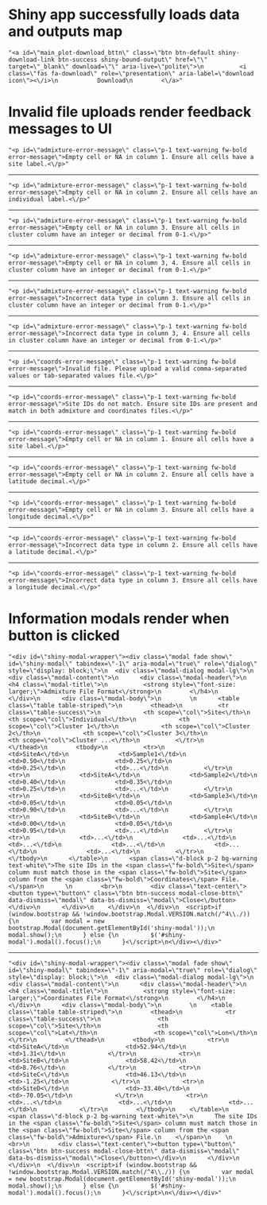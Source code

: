 # Shiny app successfully loads data and outputs map

    "<a id=\"main_plot-download_bttn\" class=\"btn btn-default shiny-download-link btn-success shiny-bound-output\" href=\"\" target=\"_blank\" download=\"\" aria-live=\"polite\">\n          <i class=\"fas fa-download\" role=\"presentation\" aria-label=\"download icon\"><\/i>\n           Download\n        <\/a>"

# Invalid file uploads render feedback messages to UI

    "<p id=\"admixture-error-message\" class=\"p-1 text-warning fw-bold error-message\">Empty cell or NA in column 1. Ensure all cells have a site label.<\/p>"

---

    "<p id=\"admixture-error-message\" class=\"p-1 text-warning fw-bold error-message\">Empty cell or NA in column 2. Ensure all cells have an individual label.<\/p>"

---

    "<p id=\"admixture-error-message\" class=\"p-1 text-warning fw-bold error-message\">Empty cell or NA in column 3. Ensure all cells in cluster column have an integer or decimal from 0-1.<\/p>"

---

    "<p id=\"admixture-error-message\" class=\"p-1 text-warning fw-bold error-message\">Empty cell or NA in column 3, 4. Ensure all cells in cluster column have an integer or decimal from 0-1.<\/p>"

---

    "<p id=\"admixture-error-message\" class=\"p-1 text-warning fw-bold error-message\">Incorrect data type in column 3. Ensure all cells in cluster column have an integer or decimal from 0-1.<\/p>"

---

    "<p id=\"admixture-error-message\" class=\"p-1 text-warning fw-bold error-message\">Incorrect data type in column 3, 4. Ensure all cells in cluster column have an integer or decimal from 0-1.<\/p>"

---

    "<p id=\"coords-error-message\" class=\"p-1 text-warning fw-bold error-message\">Invalid file. Please upload a valid comma-separated values or tab-separated values file.<\/p>"

---

    "<p id=\"coords-error-message\" class=\"p-1 text-warning fw-bold error-message\">Site IDs do not match. Ensure site IDs are present and match in both admixture and coordinates files.<\/p>"

---

    "<p id=\"coords-error-message\" class=\"p-1 text-warning fw-bold error-message\">Empty cell or NA in column 1. Ensure all cells have a site label.<\/p>"

---

    "<p id=\"coords-error-message\" class=\"p-1 text-warning fw-bold error-message\">Empty cell or NA in column 2. Ensure all cells have a latitude decimal.<\/p>"

---

    "<p id=\"coords-error-message\" class=\"p-1 text-warning fw-bold error-message\">Empty cell or NA in column 3. Ensure all cells have a longitude decimal.<\/p>"

---

    "<p id=\"coords-error-message\" class=\"p-1 text-warning fw-bold error-message\">Incorrect data type in column 2. Ensure all cells have a latitude decimal.<\/p>"

---

    "<p id=\"coords-error-message\" class=\"p-1 text-warning fw-bold error-message\">Incorrect data type in column 3. Ensure all cells have a longitude decimal.<\/p>"

# Information modals render when button is clicked

    "<div id=\"shiny-modal-wrapper\"><div class=\"modal fade show\" id=\"shiny-modal\" tabindex=\"-1\" aria-modal=\"true\" role=\"dialog\" style=\"display: block;\">\n  <div class=\"modal-dialog modal-lg\">\n    <div class=\"modal-content\">\n      <div class=\"modal-header\">\n        <h4 class=\"modal-title\">\n          <strong style=\"font-size: larger;\">Admixture File Format<\/strong>\n        <\/h4>\n      <\/div>\n      <div class=\"modal-body\">\n        \n      <table class=\"table table-striped\">\n        <thead>\n          <tr class=\"table-success\">\n            <th scope=\"col\">Site<\/th>\n            <th scope=\"col\">Individual<\/th>\n            <th scope=\"col\">Cluster 1<\/th>\n            <th scope=\"col\">Cluster 2<\/th>\n            <th scope=\"col\">Cluster 3<\/th>\n            <th scope=\"col\">Cluster ...<\/th>\n          <\/tr>\n        <\/thead>\n        <tbody>\n          <tr>\n              <td>SiteA<\/td>\n              <td>Sample1<\/td>\n              <td>0.50<\/td>\n              <td>0.25<\/td>\n              <td>0.25<\/td>\n              <td>...<\/td>\n          <\/tr>\n          <tr>\n              <td>SiteA<\/td>\n              <td>Sample2<\/td>\n              <td>0.40<\/td>\n              <td>0.35<\/td>\n              <td>0.25<\/td>\n              <td>...<\/td>\n          <\/tr>\n          <tr>\n              <td>SiteB<\/td>\n              <td>Sample3<\/td>\n              <td>0.05<\/td>\n              <td>0.05<\/td>\n              <td>0.90<\/td>\n              <td>...<\/td>\n          <\/tr>\n          <tr>\n              <td>SiteB<\/td>\n              <td>Sample4<\/td>\n              <td>0.00<\/td>\n              <td>0.05<\/td>\n              <td>0.95<\/td>\n              <td>...<\/td>\n          <\/tr>\n          <tr>\n              <td>...<\/td>\n              <td>...<\/td>\n              <td>...<\/td>\n              <td>...<\/td>\n              <td>...<\/td>\n              <td>...<\/td>\n          <\/tr>\n        <\/tbody>\n      <\/table>\n      <span class=\"d-block p-2 bg-warning text-white\">The site IDs in the <span class=\"fw-bold\">Site<\/span> column must match those in the <span class=\"fw-bold\">Site<\/span> column from the <span class=\"fw-bold\">Coordinates<\/span> File.<\/span>\n      \n        <br>\n        <div class=\"text-center\"><button type=\"button\" class=\"btn btn-success modal-close-bttn\" data-dismiss=\"modal\" data-bs-dismiss=\"modal\">Close<\/button><\/div>\n      <\/div>\n    <\/div>\n  <\/div>\n  <script>if (window.bootstrap && !window.bootstrap.Modal.VERSION.match(/^4\\./)) {\n         var modal = new bootstrap.Modal(document.getElementById('shiny-modal'));\n         modal.show();\n      } else {\n         $('#shiny-modal').modal().focus();\n      }<\/script>\n<\/div><\/div>"

---

    "<div id=\"shiny-modal-wrapper\"><div class=\"modal fade show\" id=\"shiny-modal\" tabindex=\"-1\" aria-modal=\"true\" role=\"dialog\" style=\"display: block;\">\n  <div class=\"modal-dialog modal-lg\">\n    <div class=\"modal-content\">\n      <div class=\"modal-header\">\n        <h4 class=\"modal-title\">\n          <strong style=\"font-size: larger;\">Coordinates File Format<\/strong>\n        <\/h4>\n      <\/div>\n      <div class=\"modal-body\">\n        \n    <table class=\"table table-striped\">\n        <thead>\n            <tr class=\"table-success\">\n                <th scope=\"col\">Site<\/th>\n                <th scope=\"col\">Lat<\/th>\n                <th scope=\"col\">Lon<\/th>\n            <\/tr>\n        <\/thead>\n        <tbody>\n            <tr>\n                <td>SiteA<\/td>\n                <td>52.94<\/td>\n                <td>1.31<\/td>\n            <\/tr>\n            <tr>\n                <td>SiteB<\/td>\n                <td>58.42<\/td>\n                <td>8.76<\/td>\n            <\/tr>\n            <tr>\n                <td>SiteC<\/td>\n                <td>46.13<\/td>\n                <td>-1.25<\/td>\n            <\/tr>\n            <tr>\n                <td>SiteD<\/td>\n                <td>-33.40<\/td>\n                <td>-70.05<\/td>\n            <\/tr>\n            <tr>\n                <td>...<\/td>\n                <td>...<\/td>\n                <td>...<\/td>\n            <\/tr>\n        <\/tbody>\n    <\/table>\n    <span class=\"d-block p-2 bg-warning text-white\">\n      The site IDs in the <span class=\"fw-bold\">Site<\/span> column must match those in the <span class=\"fw-bold\">Site<\/span> column from the <span class=\"fw-bold\">Admixture<\/span> File.\n    <\/span>\n    \n        <br>\n        <div class=\"text-center\"><button type=\"button\" class=\"btn btn-success modal-close-bttn\" data-dismiss=\"modal\" data-bs-dismiss=\"modal\">Close<\/button><\/div>\n      <\/div>\n    <\/div>\n  <\/div>\n  <script>if (window.bootstrap && !window.bootstrap.Modal.VERSION.match(/^4\\./)) {\n         var modal = new bootstrap.Modal(document.getElementById('shiny-modal'));\n         modal.show();\n      } else {\n         $('#shiny-modal').modal().focus();\n      }<\/script>\n<\/div><\/div>"

